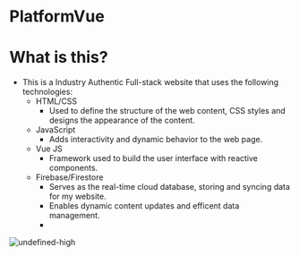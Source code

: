 # PlatformVue
# What is this? 
- This is a Industry Authentic Full-stack website that uses the following technologies:
  - HTML/CSS
    - Used to define the structure of the web content, CSS styles and designs the appearance of the content. 
  - JavaScript
    - Adds interactivity and dynamic behavior to the web page.
  - Vue JS
    - Framework used to build the user interface with reactive components. 
  - Firebase/Firestore
    - Serves as the real-time cloud database, storing and syncing data for my website.
    - Enables dynamic content updates and efficent data management.
    - 
![undefined-high](https://github.com/macleanl3vin/PlatformVue/assets/91438214/87122792-c6ca-4f98-9f3a-d58b3ea9ff1b)
